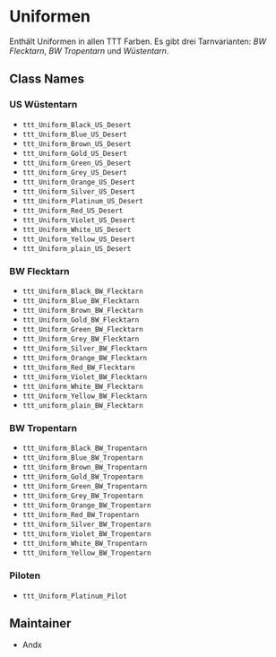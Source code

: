 # Uniformen

Enthält Uniformen in allen TTT Farben. Es gibt drei Tarnvarianten: _BW Flecktarn_, _BW Tropentarn_ und _Wüstentarn_.

## Class Names

### US Wüstentarn

- `ttt_Uniform_Black_US_Desert`
- `ttt_Uniform_Blue_US_Desert`
- `ttt_Uniform_Brown_US_Desert`
- `ttt_Uniform_Gold_US_Desert`
- `ttt_Uniform_Green_US_Desert`
- `ttt_Uniform_Grey_US_Desert`
- `ttt_Uniform_Orange_US_Desert`
- `ttt_Uniform_Silver_US_Desert`
- `ttt_Uniform_Platinum_US_Desert`
- `ttt_Uniform_Red_US_Desert`
- `ttt_Uniform_Violet_US_Desert`
- `ttt_Uniform_White_US_Desert`
- `ttt_Uniform_Yellow_US_Desert`
- `ttt_Uniform_plain_US_Desert`

### BW Flecktarn

- `ttt_Uniform_Black_BW_Flecktarn`
- `ttt_Uniform_Blue_BW_Flecktarn`
- `ttt_Uniform_Brown_BW_Flecktarn`
- `ttt_Uniform_Gold_BW_Flecktarn`
- `ttt_Uniform_Green_BW_Flecktarn`
- `ttt_Uniform_Grey_BW_Flecktarn`
- `ttt_Uniform_Silver_BW_Flecktarn`
- `ttt_Uniform_Orange_BW_Flecktarn`
- `ttt_Uniform_Red_BW_Flecktarn`
- `ttt_Uniform_Violet_BW_Flecktarn`
- `ttt_Uniform_White_BW_Flecktarn`
- `ttt_Uniform_Yellow_BW_Flecktarn`
- `ttt_uniform_plain_BW_Flecktarn`

### BW Tropentarn

- `ttt_Uniform_Black_BW_Tropentarn`
- `ttt_Uniform_Blue_BW_Tropentarn`
- `ttt_Uniform_Brown_BW_Tropentarn`
- `ttt_Uniform_Gold_BW_Tropentarn`
- `ttt_Uniform_Green_BW_Tropentarn`
- `ttt_Uniform_Grey_BW_Tropentarn`
- `ttt_Uniform_Orange_BW_Tropentarn`
- `ttt_Uniform_Red_BW_Tropentarn`
- `ttt_Uniform_Silver_BW_Tropentarn`
- `ttt_Uniform_Violet_BW_Tropentarn`
- `ttt_Uniform_White_BW_Tropentarn`
- `ttt_Uniform_Yellow_BW_Tropentarn`

### Piloten

- `ttt_Uniform_Platinum_Pilot`

## Maintainer

- Andx
